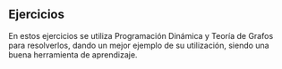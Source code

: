 ## Ejercicios
En estos ejercicios se utiliza Programación Dinámica y
Teoría de Grafos para resolverlos, dando un mejor ejemplo de su
utilización, siendo una buena herramienta de aprendizaje.
